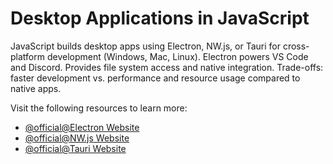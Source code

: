# Desktop Applications in JavaScript

JavaScript builds desktop apps using Electron, NW.js, or Tauri for cross-platform development (Windows, Mac, Linux). Electron powers VS Code and Discord. Provides file system access and native integration. Trade-offs: faster development vs. performance and resource usage compared to native apps.

Visit the following resources to learn more:

- [@official@Electron Website](https://www.electronjs.org/)
- [@official@NW.js Website](https://nwjs.io/)
- [@official@Tauri Website](https://tauri.app/)
